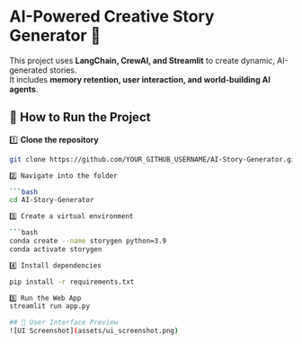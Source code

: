 # AI-Powered Creative Story Generator 🚀

This project uses **LangChain, CrewAI, and Streamlit** to create dynamic, AI-generated stories.  
It includes **memory retention, user interaction, and world-building AI agents**.

## 🔹 How to Run the Project

1️⃣ **Clone the repository**  
```bash
git clone https://github.com/YOUR_GITHUB_USERNAME/AI-Story-Generator.git

2️⃣ Navigate into the folder

```bash
cd AI-Story-Generator

3️⃣ Create a virtual environment

```bash
conda create --name storygen python=3.9
conda activate storygen

4️⃣ Install dependencies

pip install -r requirements.txt

5️⃣ Run the Web App
streamlit run app.py

## 🎨 User Interface Preview
![UI Screenshot](assets/ui_screenshot.png)
